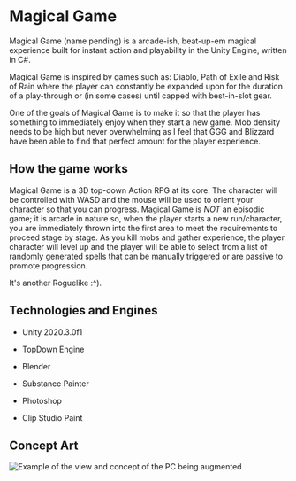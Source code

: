 # Magical Game

Magical Game (name pending) is a arcade-ish, beat-up-em magical experience built for instant action and playability in the Unity Engine, written in C#.

Magical Game is inspired by games such as: Diablo, Path of Exile and Risk of Rain where the player can constantly be expanded upon for the duration of a play-through or (in some cases) until capped with best-in-slot gear.

One of the goals of Magical Game is to make it so that the player has something to immediately enjoy when they start a new game. Mob density needs to be high but never overwhelming as I feel that GGG and Blizzard have been able to find that perfect amount for the player experience.

## How the game works

Magical Game is a 3D top-down Action RPG at its core. The character will be controlled with WASD and the mouse will be used to orient your character so that you can progress. Magical Game is _NOT_ an episodic game; it is arcade in nature so, when the player starts a new run/character, you are immediately thrown into the first area to meet the requirements to proceed stage by stage.
As you kill mobs and gather experience, the player character will level up and the player will be able to select from a list of randomly generated spells that can be manually triggered or are passive to promote progression.

It's another Roguelike :^).

## Technologies and Engines

*   Unity 2020.3.0f1
  *  TopDown Engine

* Blender
* Substance Painter
* Photoshop
* Clip Studio Paint

## Concept Art

![Example of the view and concept of the PC being augmented](https://i.imgur.com/eTQqoNT.png)
